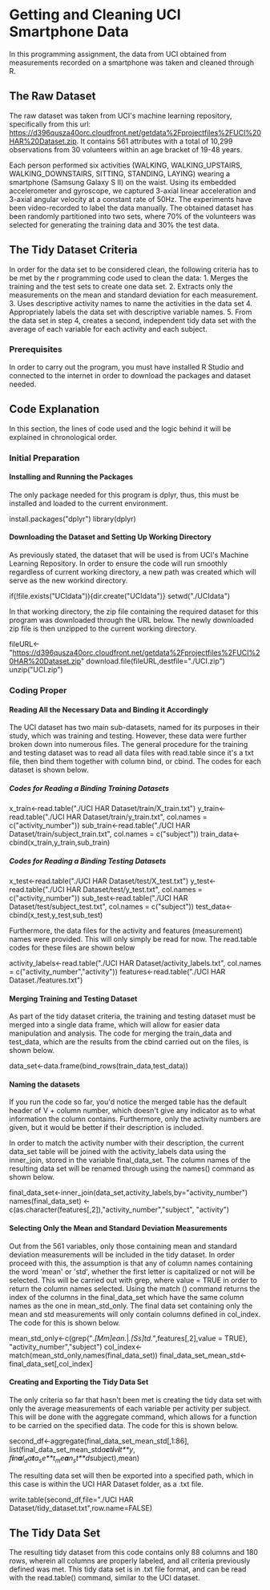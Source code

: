 Getting and Cleaning UCI Smartphone Data
========================================

In this programming assignment, the data from UCI obtained from measurements recorded on a smartphone was taken and cleaned through R.

The Raw Dataset
---------------

The raw dataset was taken from UCI's machine learning repository, specifically from this url: <https://d396qusza40orc.cloudfront.net/getdata%2Fprojectfiles%2FUCI%20HAR%20Dataset.zip>. It contains 561 attributes with a total of 10,299 observations from 30 volunteers within an age bracket of 19-48 years.

Each person performed six activities (WALKING, WALKING\_UPSTAIRS, WALKING\_DOWNSTAIRS, SITTING, STANDING, LAYING) wearing a smartphone (Samsung Galaxy S II) on the waist. Using its embedded accelerometer and gyroscope, we captured 3-axial linear acceleration and 3-axial angular velocity at a constant rate of 50Hz. The experiments have been video-recorded to label the data manually. The obtained dataset has been randomly partitioned into two sets, where 70% of the volunteers was selected for generating the training data and 30% the test data.

The Tidy Dataset Criteria
-------------------------

In order for the data set to be considered clean, the following criteria has to be met by the r programming code used to clean the data: 1. Merges the training and the test sets to create one data set. 2. Extracts only the measurements on the mean and standard deviation for each measurement. 3. Uses descriptive activity names to name the activities in the data set 4. Appropriately labels the data set with descriptive variable names. 5. From the data set in step 4, creates a second, independent tidy data set with the average of each variable for each activity and each subject.

### Prerequisites

In order to carry out the program, you must have installed R Studio and connected to the internet in order to download the packages and dataset needed.

Code Explanation
----------------

In this section, the lines of code used and the logic behind it will be explained in chronological order.

### Initial Preparation

#### Installing and Running the Packages

The only package needed for this program is dplyr, thus, this must be installed and loaded to the current environment.

install.packages("dplyr") library(dplyr)

#### Downloading the Dataset and Setting Up Working Directory

As previously stated, the dataset that will be used is from UCI's Machine Learning Repository. In order to ensure the code will run smoothly regardless of current working directory, a new path was created which will serve as the new workind directory.

if(!file.exists("UCIdata")){dir.create("UCIdata")} setwd("./UCIdata")

In that working directory, the zip file containing the required dataset for this program was downloaded through the URL below. The newly downloaded zip file is then unzipped to the current working directory.

fileURL&lt;-"<https://d396qusza40orc.cloudfront.net/getdata%2Fprojectfiles%2FUCI%20HAR%20Dataset.zip>" download.file(fileURL,destfile="./UCI.zip") unzip("UCI.zip")

### Coding Proper

#### Reading All the Necessary Data and Binding it Accordingly

The UCI dataset has two main sub-datasets, named for its purposes in their study, which was training and testing. However, these data were further broken down into numerous files. The general procedure for the training and testing dataset was to read all data files with read.table since it's a txt file, then bind them together with column bind, or cbind. The codes for each dataset is shown below.

##### Codes for Reading a Binding Training Datasets

x\_train&lt;-read.table("./UCI HAR Dataset/train/X\_train.txt") y\_train&lt;-read.table("./UCI HAR Dataset/train/y\_train.txt", col.names = c("activity\_number")) sub\_train&lt;-read.table("./UCI HAR Dataset/train/subject\_train.txt", col.names = c("subject")) train\_data&lt;-cbind(x\_train,y\_train,sub\_train)

##### Codes for Reading a Binding Testing Datasets

x\_test&lt;-read.table("./UCI HAR Dataset/test/X\_test.txt") y\_test&lt;-read.table("./UCI HAR Dataset/test/y\_test.txt", col.names = c("activity\_number")) sub\_test&lt;-read.table("./UCI HAR Dataset/test/subject\_test.txt", col.names = c("subject")) test\_data&lt;-cbind(x\_test,y\_test,sub\_test)

Furthermore, the data files for the activity and features (measurement) names were provided. This will only simply be read for now. The read.table codes for these files are shown below 

activity\_labels&lt;-read.table("./UCI HAR Dataset/activity\_labels.txt", col.names = c("activity\_number","activity")) features&lt;-read.table("./UCI HAR Dataset./features.txt")

#### Merging Training and Testing Dataset

As part of the tidy dataset criteria, the training and testing dataset must be merged into a single data frame, which will allow for easier data manipulation and analysis. The code for merging the train\_data and test\_data, which are the results from the cbind carried out on the files, is shown below.

data\_set&lt;-data.frame(bind\_rows(train\_data,test\_data))

#### Naming the datasets

If you run the code so far, you'd notice the merged table has the default header of V + column number, which doesn't give any indicator as to what information the column contains. Furthermore, only the activity numbers are given, but it would be better if their description is included.

In order to match the activity number with their description, the current data\_set table will be joined with the activity\_labels data using the inner\_join, stored in the variable final\_data\_set. The column names of the resulting data set will be renamed through using the names() command as shown below.

final\_data\_set&lt;-inner\_join(data\_set,activity\_labels,by="activity\_number") names(final\_data\_set) &lt;- c(as.character(features\[,2\]),"activity\_number","subject", "activity")

#### Selecting Only the Mean and Standard Deviation Measurements

Out from the 561 variables, only those containing mean and standard deviation measurements will be included in the tidy dataset. In order proceed with this, the assumption is that any of column names containing the word 'mean' or 'std', whether the first letter is capitalized or not will be selected. This will be carried out with grep, where value = TRUE in order to return the column names selected. Using the match () command returns the index of the columns in the final\_data\_set which have the same column names as the one in mean\_std\_only. The final data set containing only the mean and std measurements will only contain columns defined in col\_index. The code for this is shown below.

mean\_std\_only&lt;-c(grep("*.\[Mm\]ean.*|*.\[Ss\]td.*",features\[,2\],value = TRUE), "activity\_number","subject") col\_index&lt;-match(mean\_std\_only,names(final\_data\_set)) final\_data\_set\_mean\_std&lt;-final\_data\_set\[,col\_index\]

#### Creating and Exporting the Tidy Data Set

The only criteria so far that hasn't been met is creating the tidy data set with only the average measurements of each variable per activity per subject. This will be done with the aggregate command, which allows for a function to be carried on the specified data. The code for this is shown below.

second\_df&lt;-aggregate(final\_data\_set\_mean\_std\[,1:86\], list(final\_data\_set\_mean\_std*a**c**t**i**v**i**t**y*, *f**i**n**a**l*<sub>*d*</sub>*a**t**a*<sub>*s*</sub>*e**t*<sub>*m*</sub>*e**a**n*<sub>*s*</sub>*t**d*subject),mean)

The resulting data set will then be exported into a specified path, which in this case is within the UCI HAR Dataset folder, as a .txt file.

write.table(second\_df,file="./UCI HAR Dataset/tidy\_dataset.txt",row.name=FALSE)

The Tidy Data Set
-----------------

The resulting tidy dataset from this code contains only 88 columns and 180 rows, wherein all columns are properly labeled, and all criteria previously defined was met. This tidy data set is in .txt file format, and can be read with the read.table() command, similar to the UCI dataset.
